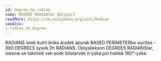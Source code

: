 ```yaml
---
id: degree_to_radian
name: DEGREE RADIANtar Oplyskit
readMore: https://en.wikipedia.org/wiki/Radian
seeAlso:
- radian_to_degree
---
```


RADIANS soek kutni brika wudek akurak BASED PERIMETERbe wyrltas - 360 DEGREES sysek 2π RADIANS. Oplyskekson DEGREES RADIANStar, owsme se takchek vek soek lototarvek π-yska jon huklek 180°-yska.